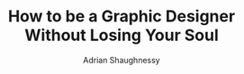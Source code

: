 ---
title: "How to be a Graphic Designer Without Losing Your Soul"
author: "Adrian Shaughnessy"
isbn: "1568985592"
isbn13: "9781568985596"
rating: "0"
publisher: "Princeton Architectural Press"
pages: "160"
publishYear: "2005"
read: "2017"
goodreads_id: "164194"
language: "en"
---
